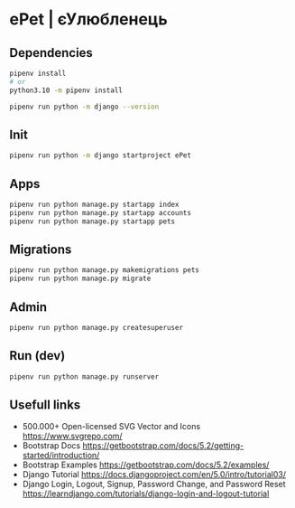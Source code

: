 # ePet | єУлюбленець

## Dependencies

```bash
pipenv install
# or
python3.10 -m pipenv install
```

```bash
pipenv run python -m django --version
```

## Init

```bash
pipenv run python -m django startproject ePet
```

## Apps

```bash
pipenv run python manage.py startapp index
pipenv run python manage.py startapp accounts
pipenv run python manage.py startapp pets
```

## Migrations

```bash
pipenv run python manage.py makemigrations pets
pipenv run python manage.py migrate
```

## Admin

```bash
pipenv run python manage.py createsuperuser
```

## Run (dev)

```bash
pipenv run python manage.py runserver
```

## Usefull links

- 500.000+ Open-licensed SVG Vector and Icons https://www.svgrepo.com/
- Bootstrap Docs https://getbootstrap.com/docs/5.2/getting-started/introduction/
- Bootstrap Examples https://getbootstrap.com/docs/5.2/examples/
- Django Tutorial https://docs.djangoproject.com/en/5.0/intro/tutorial03/
- Django Login, Logout, Signup, Password Change, and Password Reset https://learndjango.com/tutorials/django-login-and-logout-tutorial
